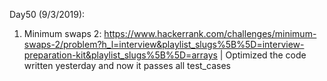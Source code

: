 Day50 (9/3/2019): 

1. Minimum swaps 2: https://www.hackerrank.com/challenges/minimum-swaps-2/problem?h_l=interview&playlist_slugs%5B%5D=interview-preparation-kit&playlist_slugs%5B%5D=arrays | Optimized the code written yesterday and now it passes all test_cases